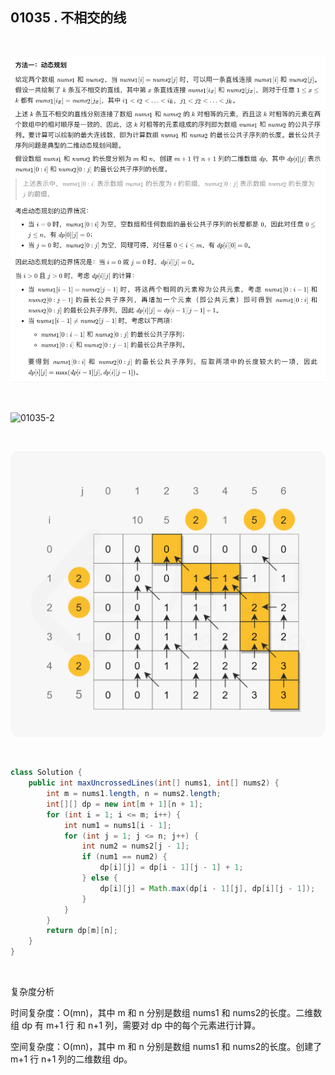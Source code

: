 ## 01035 . 不相交的线

&nbsp;

![01035-1](01035-1.png)

&nbsp;

![01035-2](/Users/alton/Documents/profile/notebook/Java/algorithm-leetcode/Q01001-Q01100/01035-Uncrossed-Lines/01035-2.png)

&nbsp;

![fig1](1.png)

&nbsp;

```java
class Solution {
    public int maxUncrossedLines(int[] nums1, int[] nums2) {
        int m = nums1.length, n = nums2.length;
        int[][] dp = new int[m + 1][n + 1];
        for (int i = 1; i <= m; i++) {
            int num1 = nums1[i - 1];
            for (int j = 1; j <= n; j++) {
                int num2 = nums2[j - 1];
                if (num1 == num2) {
                    dp[i][j] = dp[i - 1][j - 1] + 1;
                } else {
                    dp[i][j] = Math.max(dp[i - 1][j], dp[i][j - 1]);
                }
            }
        }
        return dp[m][n];
    }
}
```

&nbsp;

复杂度分析

时间复杂度：O(mn)，其中 m 和 n 分别是数组 nums1 和 nums2的长度。二维数组 dp 有 m+1 行 和 n+1 列，需要对 dp 中的每个元素进行计算。

空间复杂度：O(mn)，其中 m 和 n 分别是数组 nums1 和 nums2的长度。创建了 m+1 行 n+1 列的二维数组 dp。